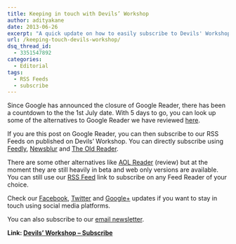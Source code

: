 ```yaml
---
title: Keeping in touch with Devils’ Workshop
author: adityakane
date: 2013-06-26
excerpt: "A quick update on how to easily subscribe to Devils' Workshop feeds on Google Reader alternatives like Feedly, Newsblur and The Old Reader."
url: /keeping-touch-devils-workshop/
dsq_thread_id:
  - 3351547892
categories:
  - Editorial
tags:
  - RSS Feeds
  - subscribe
---
```

Since Google has announced the closure of Google Reader, there has been a countdown to the the 1st July date. With 5 days to go, you can look up some of the alternatives to Google Reader we have reviewed [here][1].

If you are this post on Google Reader, you can then subscribe to our RSS Feeds on published on Devils&#8217; Workshop. You can directly subscribe using <a href="http://cloud.feedly.com/#subscription%2Ffeed%2Fhttp%3A%2F%2Ffeeds.devilsworkshop.org%2Frb286" onclick="_gaq.push(['_trackEvent', 'outbound-article', 'http://cloud.feedly.com/#subscription%2Ffeed%2Fhttp%3A%2F%2Ffeeds.devilsworkshop.org%2Frb286', 'Feedly']);" title="Use Feedly to follow Devils' Workshop">Feedly</a>, <a href="http://www.newsblur.com/?url=http%3A%2F%2feeds.devilsworkshop.org%2Frb286" onclick="_gaq.push(['_trackEvent', 'outbound-article', 'http://www.newsblur.com/?url=http%3A%2F%2feeds.devilsworkshop.org%2Frb286', 'Newsblur']);" >Newsblur</a> and <a href="http://theoldreader.com/feeds/subscribe?url=http%3A%2F%2Ffeeds.devilsworkshop.org%2Frb286" onclick="_gaq.push(['_trackEvent', 'outbound-article', 'http://theoldreader.com/feeds/subscribe?url=http%3A%2F%2Ffeeds.devilsworkshop.org%2Frb286', 'The Old Reader']);" >The Old Reader</a>.

There are some other alternatives like [AOL Reader][2] (review) but at the moment they are still heavily in beta and web only versions are available. You can still use our [RSS Feed][3] link to subscribe on any Feed Reader of your choice.

Check our <a href="http://facebook.com/devilsworkshop.org" onclick="_gaq.push(['_trackEvent', 'outbound-article', 'http://facebook.com/devilsworkshop.org', 'Facebook']);" >Facebook</a>, <a href="http://twitter.com/devils_workshop" onclick="_gaq.push(['_trackEvent', 'outbound-article', 'http://twitter.com/devils_workshop', 'Twitter']);" >Twitter</a> and <a href="https://plus.google.com/u/0/118442670704550181017/posts" onclick="_gaq.push(['_trackEvent', 'outbound-article', 'https://plus.google.com/u/0/118442670704550181017/posts', 'Google+']);" >Google+</a> updates if you want to stay in touch using social media platforms.

You can also subscribe to our <a href="http://feedburner.google.com/fb/a/mailverify?uri=rb286" onclick="_gaq.push(['_trackEvent', 'outbound-article', 'http://feedburner.google.com/fb/a/mailverify?uri=rb286', 'email newsletter']);" >email newsletter</a>.

**Link: [Devils&#8217; Workshop &#8211; Subscribe][4]**

 [1]: http://devilsworkshop.org/analysis/5-alternatives-google-reader/72245/
 [2]: http://devilsworkshop.org/reviews/aol-reader/75837/
 [3]: http://feeds.devilsworkshop.org/rb286
 [4]: http://devilsworkshop.org/subscribe
